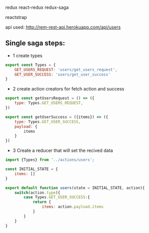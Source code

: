 redux
react-redux
redux-saga

reactstrap

api used:
http://rem-rest-api.herokuapp.com/api/users

## Single saga steps:
- 1 create types 
```javascript
export const Types = {
    GET_USERS_REQUEST: 'users/get_users_request',
    GET_USER_SUCCESS: 'users/get_user_success'
}
```

- 2 create action creators for fetch action and success

```javascript
export const getUsersRequest = () => ({
    type: Types.GET_USERS_REQUEST,
})

export const getUserSuccess = ({items}) => ({
    type: Types.GET_USER_SUCCESS,
    payload: {
        items
    }
})
```

- 3 Create a reducer that will set the recived data

```javascript
import {Types} from '../actions/users';

const INITIAL_STATE = {
    items: []
}

export default function users(state = INITIAL_STATE, action){
    switch(action.type){
        case Types.GET_USER_SUCCESS:{
            return {
                items: action.payload.items
            }
        }
    }
}
```